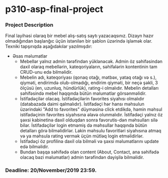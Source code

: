 # p310-asp-final-project

### Project Description

Final layihəsi olaraq bir mebel alış-satış saytı yazacaqsınız. Dizayn hazır olmadığından başlanğıc üçün istənilən bir şablon üzərində işləmək olar. Texniki tapşırıqda aşağıdakılar yazılmışdır:

- Əsas məlumatlar
  - Mebellər yalnız admin tərəfindən yüklənəcək. Admin öz səhifəsindən daxil olaraq mebellərin, kateqoriyaların, səhifələrin kontentinin tam CRUD-unu edə bilməlidir. 
  - Mebelin adı, kateqoriyası (qonaq otağı, mətbəx, yataq otağı və s.), qiyməti, endirimdə olub-olmadığı, endirim qiyməti, bir neçə şəkli, 3 ölçüsü (en, uzunluq, hündürlük), rating-i olmalıdır. Mebelin detalları səhifəsində mebel haqqında bütün məlumatlar görsənməlidir.
  - İstifadəçilər olacaq. İstifadəçilərin favorites siyahısı olmalıdır (databazada daimi qalmalıdır). İstifadəçi hər hansı məhsulun üzərindəki "Add to favorites" düyməsinə click etdikdə, həmin məhsul istifadəçinin favorites siyahısına əlavə olunmalıdır. İstifadəçi yalnız öz şəxsi kabinetinə daxil olduqdan sonra favorutis-dən məhsulları silə bilər. İstifadəçilər login etməmiş də məhsullar haqqında bütün detalları görə bilməlidirlər. Lakin məhsulu favoritləri siyahısına atmaq və ya məhsula rating vermək üçün mütləq login etməlidirlər.
  - İstifadəçi öz profilinə daxil ola bilməli və şəxsi məlumatlarını update edə bilməlidir.
  - Bundan başqa səhifədə olan content (About, Contact, ana səhifədə olacaq bəzi məlumatlar) admin tərəfindən dəyişilə bilməlidir.

### Deadline: 20/November/2019 23:59.
